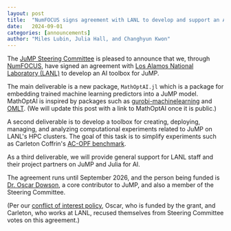 ```yaml
---
layout: post
title:  "NumFOCUS signs agreement with LANL to develop and support an AI toolbox for JuMP"
date:   2024-09-01
categories: [announcements]
author: "Miles Lubin, Julia Hall, and Changhyun Kwon"
---
```


The [JuMP Steering Committee](/pages/governance/#steering-committee) is pleased
to announce that we, through [NumFOCUS](https://numfocus.org), have signed an
agreement with [Los Alamos National Laboratory (LANL)](https://www.lanl.gov) to
develop an AI toolbox for JuMP.

The main deliverable is a new package, `MathOptAI.jl` which is a package for
embedding trained machine learning predictors into a JuMP model. MathOptAI is
inspired by packages such as
[gurobi-machinelearning](https://github.com/Gurobi/gurobi-machinelearning)
and [OMLT](https://github.com/cog-imperial/OMLT). (We will update this post with
a link to MathOptAI once it is public.)

A second deliverable is to develop a toolbox for creating, deploying, managing,
and analyzing computational experiments related to JuMP on LANL's HPC clusters.
The goal of this task is to simplify experiments such as Carleton Coffrin's
[AC-OPF benchmark](https://discourse.julialang.org/t/ac-optimal-power-flow-in-various-nonlinear-optimization-frameworks/78486).

As a third deliverable, we will provide general support for LANL staff and their
project partners on JuMP and Julia for AI.

The agreement runs until September 2026, and the person being funded is
[Dr. Oscar Dowson](https://github.com/odow), a core contributor to JuMP, and
also a member of the Steering Committee.

(Per our [conflict of interest policy](/pages/governance/#conflict-of-interest),
Oscar, who is funded by the grant, and Carleton, who works at LANL, recused
themselves from Steering Committee votes on this agreement.)

